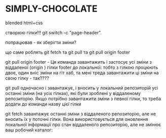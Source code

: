 # SIMPLY-CHOCOLATE

blended html+css

створюю гілки!!! git switch -c "page-header".

попрацював - як зберігти зміни?

що саме роблять git fetch та git pull та git pull origin footer

git pull origin footer - Ця команда завантажить і застосує усі зміни з
віддаленої (origin ) гілки footer до локальної: тобто з гілкою процюють двоє,
один вніс зміни на гіт хаб, та мені треда завантажити ці зміни на свою гілку -
так????

git pull одночасно і завантажує, і вносить у локальний репозиторій усі останні
зміни (на усіх гілках), які були зроблені у віддаленому репозиторію. Якщо
потрібно завантажити зміни з певної гілки, то треба додати до команди назву цієї
гілки

git fetch завантажує останні зміни з віддаленого репозиторію, але не вносить їх
у поточні гілки. Вона використовується для оновлення локальної інформації про
стан віддаленого репозиторію, але не змінює ваш робочий каталог:

